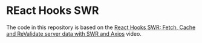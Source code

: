 # REact Hooks SWR

The code in this repository is based on the
[React Hooks SWR: Fetch, Cache and ReValidate server data with SWR and Axios](https://youtu.be/a7JigiLw_OY)
video.
